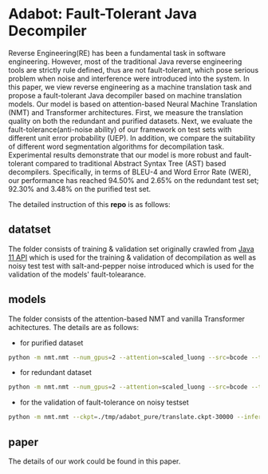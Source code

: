 # Adabot: Fault-Tolerant Java Decompiler

Reverse Engineering(RE) has been a fundamental task in software engineering. However, most of the traditional Java reverse engineering tools are strictly rule defined, thus are not fault-tolerant, which pose serious problem when noise and interference were introduced into the system. In this paper, we view reverse engineering as a machine translation task and propose a fault-tolerant Java decompiler based on machine translation models. Our model is based on attention-based Neural Machine Translation (NMT) and Transformer architectures. First, we measure the translation quality on both the redundant and purified datasets. Next, we evaluate the fault-tolerance(anti-noise ability) of our framework on test sets with different unit error probability (UEP). In addition, we compare the suitability of different word segmentation algorithms for decompilation task. Experimental results demonstrate that our model is more robust and fault-tolerant compared to traditional Abstract Syntax Tree (AST) based decompilers. Specifically, in terms of BLEU-4 and Word Error Rate (WER), our performance has reached 94.50\% and 2.65\% on the redundant test set; 92.30% and 3.48% on the purified test set.

The detailed instruction of this **repo** is as follows:

## datatset 

The folder consists of training & validation set originally crawled from [Java 11 API](https://docs.oracle.com/en/java/javase/11/docs/api/) which is used for the training & validation of decompilation as well as noisy test test with salt-and-pepper noise introduced which is used for the validation of the models' fault-tolearance.

## models

The folder consists of the attention-based NMT and vanilla Transformer achitectures.
The details are as follows:

- for purified dataset
```sh
python -m nmt.nmt --num_gpus=2 --attention=scaled_luong --src=bcode --tgt=code --vocab_prefix=./tmp/pure/prepro/vocab --train_prefix=./tmp/pure/prepro/train --dev_prefix=./tmp/pure/prepro/eval --test_prefix=./tmp/pure/prepro/test --out_dir=./tmp/adabot_pure --num_train_steps=100000 --steps_per_stats=100 --batch_size=16 --infer_batch_size=16 --num_layers=2 --num_units=128 --dropout=0.2 --metrics=bleu --src_max_len=400 --target_max_len=25 --src_max_len_infer=400 --target_max_len_infer=25
```

- for redundant dataset
```sh
python -m nmt.nmt --num_gpus=2 --attention=scaled_luong --src=bcode --tgt=code --vocab_prefix=./tmp/redundant/prepro/vocab --train_prefix=./tmp/redundant/prepro/train --dev_prefix=./tmp/redundant/prepro/eval --test_prefix=./tmp/redundant/prepro/test --out_dir=./tmp/adabot_redundant --num_train_steps=100000 --steps_per_stats=100 --num_layers=3 --num_units=256 --batch_size=8 --infer_batch_size=8 --dropout=0.2 --metrics=bleu --src_max_len=650 --target_max_len=50 --src_max_len_infer=650 --target_max_len_infer=50
```

- for the validation of fault-tolerance on noisy testset
```sh
python -m nmt.nmt --ckpt=./tmp/adabot_pure/translate.ckpt-30000 --infer_batch_size=16 --inference_input_file=./tmp/bcode_pure/p_0.01_eval.bcode --inference_output_file=./tmp/noisy_pure/noisy_0.01
```

## paper

The details of our work could be found in this paper.
